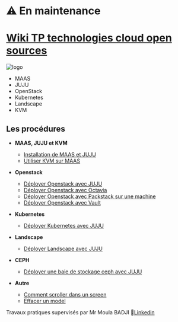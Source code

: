 # :warning: En maintenance
# [Wiki TP technologies cloud open sources](https://github.com/DOSSANTOSDaniel/MAAS_JUJU_K8S_Openstack/wiki)
![logo](https://github.com/DOSSANTOSDaniel/MAAS_JUJU_K8S_Openstack/blob/master/Images/Autre/Opensource.png)

* MAAS
* JUJU
* OpenStack
* Kubernetes
* Landscape
* KVM

## Les procédures

* **MAAS, JUJU et KVM**

  * [Installation de MAAS et JUJU](https://github.com/DOSSANTOSDaniel/MAAS_JUJU_K8S_Openstack/wiki/Installation_de_MAAS_et_JUJU)
  * [Utiliser KVM sur MAAS](https://github.com/DOSSANTOSDaniel/MAAS_JUJU_K8S_Openstack/wiki/Utiliser_KVM_sur_MAAS)

* **Openstack**

  * [Déployer Openstack avec JUJU](https://github.com/DOSSANTOSDaniel/MAAS_JUJU_K8S_Openstack/wiki/Deployer_Openstack_avec_JUJU)
  * [Déployer Openstack avec Octavia](https://github.com/DOSSANTOSDaniel/MAAS_JUJU_K8S_Openstack/wiki/Deployer_Openstack_avec_Octavia)
  * [Déployer Openstack avec Packstack sur une machine](https://github.com/DOSSANTOSDaniel/MAAS_JUJU_K8S_Openstack/wiki/Deployer_Openstack_avec_Packstack_sur_une_machine)
  * [Déployer Openstack avec Vault](https://github.com/DOSSANTOSDaniel/MAAS_JUJU_K8S_Openstack/wiki/Deployer_Openstack_avec_Vault)

* **Kubernetes**

  * [Déployer Kubernetes avec JUJU](https://github.com/DOSSANTOSDaniel/MAAS_JUJU_K8S_Openstack/wiki/Deployer_Kubernetes_avec_JUJU)

* **Landscape**

  * [Déployer Landscape avec JUJU](https://github.com/DOSSANTOSDaniel/MAAS_JUJU_K8S_Openstack/wiki/Deployer_Landscape_avec_JUJU)

* **CEPH**

  * [Déployer une baie de stockage ceph avec JUJU](https://github.com/DOSSANTOSDaniel/MAAS_JUJU_K8S_Openstack/wiki/Deployer_une_baie_de_stockage_ceph_avec_JUJU)

* **Autre**

  * [Comment scroller dans un screen](https://github.com/DOSSANTOSDaniel/MAAS_JUJU_K8S_Openstack/wiki/Comment_scroller_dans_un_screen)
  * [Effacer un model](https://github.com/DOSSANTOSDaniel/MAAS_JUJU_K8S_Openstack/wiki/Effacer_un_model)


Travaux pratiques supervisés par Mr Moula BADJI   :link:[Linkedin](https://www.linkedin.com/in/moula-badji-8550b773)


